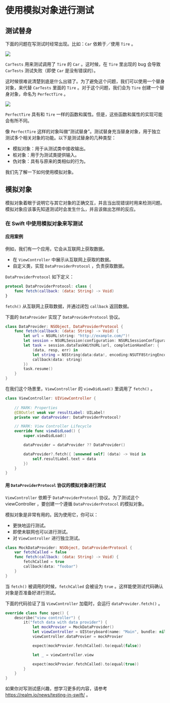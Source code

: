 # 使用模拟对象进行测试

## 测试替身

下面的问题在写测试时经常出现。比如：`Car` 依赖于／使用 `Tire` 。

![](https://github.com/Quick/Assets/blob/master/Screenshots/TestUsingMock_BusesA.png)

`CarTests` 用来测试调用了 `Tire` 的 `Car` 。这时候，在 `Tire` 里出现的 bug 会导致 `CarTests` 测试失败（即使 `Car` 是没有错误的）。

这时候很难说清楚到底是什么出错了。为了避免这个问题，我们可以使用一个替身对象，来代替 `CarTests` 里面的 `Tire` 。对于这个问题，我们会为 `Tire` 创建一个替身对象，命名为 `PerfectTire` 。

![](https://github.com/Quick/Assets/blob/master/Screenshots/TestUsingMock_BusesAmock.png)

`PerfectTire` 具有和 `Tire` 一样的函数和属性。但是，这些函数和属性的实现可能会有所不同。

像 `PerfectTire` 这样的对象叫做“测试替身”。测试替身充当替身对象，用于独立测试多个相关对象的功能。以下是测试替身的几种类型：

- 模拟对象：用于从测试类中接收输出。
- 桩对象：用于为测试类提供输入。
- 伪对象：具有与原来的类相似的行为。

我们先了解一下如何使用模拟对象。

## 模拟对象

模拟对象着眼于说明它与其它对象的正确交互，并且当出现错误时用来检测问题。模拟对象应该事先知道测试时会发生什么，并且该做出怎样的反应。

### 在 Swift 中使用模拟对象来写测试

#### 应用案例

例如，我们有一个应用，它会从互联网上获取数据。

* 在 `ViewController` 中展示从互联网上获取的数据。
* 自定义类，实现 `DataProviderProtocol` ，负责获取数据。

`DataProviderProtocol` 如下定义：

```swift
protocol DataProviderProtocol: class {
    func fetch(callback: (data: String) -> Void)
}
```

`fetch()` 从互联网上获取数据，并通过闭包 `callback` 返回数据。

下面的 `DataProvider` 实现了 `DataProviderProtocol` 协议。

```swift
class DataProvider: NSObject, DataProviderProtocol {
    func fetch(callback: (data: String) -> Void) {
        let url = NSURL(string: "http://example.com/")!
        let session = NSURLSession(configuration: NSURLSessionConfiguration.defaultSessionConfiguration())
        let task = session.dataTaskWithURL(url, completionHandler: {
            (data, resp, err) in
            let string = NSString(data:data!, encoding:NSUTF8StringEncoding) as! String
            callback(data: string)
        })
        task.resume()
    }
}
```

在我们这个场景里，`ViewController` 的 `viewDidLoad()` 里调用了 `fetch()` 。

```swift
class ViewController: UIViewController {
    
    // MARK: Properties
    @IBOutlet weak var resultLabel: UILabel!
    private var dataProvider: DataProviderProtocol?

    // MARK: View Controller Lifecycle
    override func viewDidLoad() {
        super.viewDidLoad()

        dataProvider = dataProvider ?? DataProvider()

        dataProvider?.fetch({ [unowned self] (data) -> Void in
            self.resultLabel.text = data
        })
    }
}
```

#### 用 `DataProviderProtocol` 协议的模拟对象进行测试

`ViewController` 依赖于 `DataProviderProtocol` 协议。为了测试这个 viewController ，要创建一个遵循 `DataProviderProtocol` 的模拟对象。

模拟对象是非常有用的。因为使用它，你可以：

- 更快地运行测试。
- 即使未联网也可以进行测试。
- 对 `ViewController` 进行独立测试。

```swift
class MockDataProvider: NSObject, DataProviderProtocol {
    var fetchCalled = false
    func fetch(callback: (data: String) -> Void) {
        fetchCalled = true
        callback(data: "foobar")
    }
}
```

当 `fetch()` 被调用的时候，`fetchCalled` 会被设为 `true` 。这样能使测试代码确认对象是否准备好进行测试。

下面的代码验证了当 `ViewController` 加载时，会运行 `dataProvider.fetch()` 。

```swift
override class func spec() {
    describe("view controller") {
        it("fetch data with data provider") {
            let mockProvier = MockDataProvider()
            let viewController = UIStoryboard(name: "Main", bundle: nil).instantiateViewControllerWithIdentifier("ViewController") as! ViewController
            viewController.dataProvier = mockProvier

            expect(mockProvier.fetchCalled).to(equal(false))

            let _ = viewController.view

            expect(mockProvier.fetchCalled).to(equal(true))
        }
    }
}
```

如果你对写测试感兴趣，想学习更多的内容，请参考 https://realm.io/news/testing-in-swift/ 。


